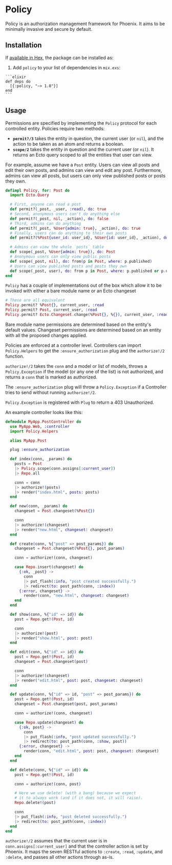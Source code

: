 # Policy

Policy is an authorization management framework for Phoenix.  It aims to be
minimally invasive and secure by default.

## Installation

If [available in Hex](https://hex.pm/docs/publish), the package can be installed as:

  1. Add `policy` to your list of dependencies in `mix.exs`:

    ```elixir
    def deps do
      [{:policy, "~> 1.0"}]
    end
    ```

## Usage

Permissions are specified by implementing the `Policy` protocol for each
controlled entity.  Policies require two methods:

* **`permit?/3`** takes the entity in question, the current user (or `nil`), and
  the action to be taken as an atom and returns a boolean.
* **`scope/2`** takes the entity in question and the current user (or `nil`).
  It returns an Ecto query scoped to all the entities that user can view.

For example, assume we have a `Post` entity.  Users can view all posts and edit
their own posts, and admins can view and edit any post.  Furthermore, admins
can view all posts, but users can only view published posts or posts they own.

```elixir
defimpl Policy, for: Post do
  import Ecto.Query

  # First, anyone can read a post
  def permit?(_post, _user, :read), do: true
  # Second, anonymous users can't do anything else
  def permit?(_post, nil, _action), do: false
  # Third, admins can do anything
  def permit?(_post, %User{admin: true}, _action), do: true
  # Finally, users can do anything to their own posts
  def permit?(%Post{user_id: user_id}, %User{id: user_id}, _action), do: true

  # Admins can view the whole `posts` table
  def scope(_post, %User{admin: true}), do: Post
  # Anonymous users can only view public posts
  def scope(_post, nil), do: from(p in Post, where: p.published)
  # Users can view published posts and posts they own
  def scope(_post, user), do: from p in Post, where: p.published or p.user_id == ^user.id
end
```

`Policy` has a couple of implementations out of the box which allow it to be
invoked with either a bare module name or an Ecto changeset

```elixir
# These are all equivalent
Policy.permit? %Post{}, current_user, :read
Policy.permit? Post, current_user, :read
Policy.permit? Ecto.Changeset.change(%Post{}, %{}), current_user, :read
```

Bare module name permissions are determined based on the entity's default
values.  Changeset permissions are determined based on an entity with all the
proposed changes applied.

Policies are enforced at a controller level.  Controllers can import
`Policy.Helpers` to get the `:ensure_authorization` plug and the `authorize!/2`
function.

`authorize!/2` takes the `conn` and a model or list of models, throws a
`Policy.Exception` if the model (or any one of the list) is not authorized, and
returns a `conn` that is marked as authorized.

The `:ensure_authorization` plug will throw a `Policy.Exception` if a Controller
tries to send without running `authorize!/2`.

`Policy.Exception` is registered with `Plug` to return a 403 Unauthorized.

An example controller looks like this:

```elixir
defmodule MyApp.PostController do
  use MyApp.Web, :controller
  import Policy.Helpers

  alias MyApp.Post

  plug :ensure_authorization

  def index(conn, _params) do
    posts = Post
    |> Policy.scope(conn.assigns[:current_user])
    |> Repo.all

    conn = conn
    |> authorize!(posts)
    |> render("index.html", posts: posts)
  end

  def new(conn, _params) do
    changeset = Post.changeset(%Post{})

    conn
    |> authorize!(changeset)
    |> render("new.html", changeset: changeset)
  end

  def create(conn, %{"post" => post_params}) do
    changeset = Post.changeset(%Post{}, post_params)

    conn = authorize!(conn, changeset)

    case Repo.insert(changeset) do
      {:ok, _post} ->
        conn
        |> put_flash(:info, "post created successfully.")
        |> redirect(to: post_path(conn, :index))
      {:error, changeset} ->
        render(conn, "new.html", changeset: changeset)
    end
  end

  def show(conn, %{"id" => id}) do
    post = Repo.get!(Post, id)

    conn
    |> authorize!(post)
    |> render("show.html", post: post)
  end

  def edit(conn, %{"id" => id}) do
    post = Repo.get!(Post, id)
    changeset = Post.changeset(post)

    conn
    |> authorize!(changeset)
    |> render("edit.html", post: post, changeset: changeset)
  end

  def update(conn, %{"id" => id, "post" => post_params}) do
    post = Repo.get!(Post, id)
    changeset = Post.changeset(post, post_params)

    conn = authorize!(conn, changeset)

    case Repo.update(changeset) do
      {:ok, post} ->
        conn
        |> put_flash(:info, "post updated successfully.")
        |> redirect(to: post_path(conn, :show, post))
      {:error, changeset} ->
        render(conn, "edit.html", post: post, changeset: changeset)
    end
  end

  def delete(conn, %{"id" => id}) do
    post = Repo.get!(Post, id)

    conn = authorize!(conn, post)

    # Here we use delete! (with a bang) because we expect
    # it to always work (and if it does not, it will raise).
    Repo.delete!(post)

    conn
    |> put_flash(:info, "post deleted successfully.")
    |> redirect(to: post_path(conn, :index))
  end
end
```

`authorize!/2` assumes that the current user is in `conn.assigns[:current_user]`
and that the controller action is set by Phoenix.  It maps the seven RESTful
actions to `:create`, `:read`, `:update`, and `:delete`, and passes all other
actions through as-is.
